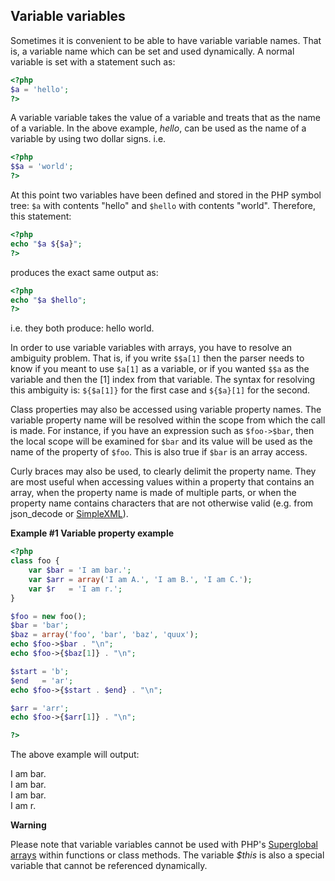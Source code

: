 Variable variables
------------------

Sometimes it is convenient to be able to have variable variable names.
That is, a variable name which can be set and used dynamically. A normal
variable is set with a statement such as:

``` php
<?php
$a = 'hello';
?>
```

A variable variable takes the value of a variable and treats that as the
name of a variable. In the above example, *hello*, can be used as the
name of a variable by using two dollar signs. i.e.

``` php
<?php
$$a = 'world';
?>
```

At this point two variables have been defined and stored in the PHP
symbol tree: `$a` with contents "hello" and `$hello` with contents
"world". Therefore, this statement:

``` php
<?php
echo "$a ${$a}";
?>
```

produces the exact same output as:

``` php
<?php
echo "$a $hello";
?>
```

i.e. they both produce: <span class="computeroutput">hello world</span>.

In order to use variable variables with arrays, you have to resolve an
ambiguity problem. That is, if you write `$$a[1]` then the parser needs
to know if you meant to use `$a[1]` as a variable, or if you wanted
`$$a` as the variable and then the \[1\] index from that variable. The
syntax for resolving this ambiguity is: `${$a[1]}` for the first case
and `${$a}[1]` for the second.

Class properties may also be accessed using variable property names. The
variable property name will be resolved within the scope from which the
call is made. For instance, if you have an expression such as
`$foo->$bar`, then the local scope will be examined for `$bar` and its
value will be used as the name of the property of `$foo`. This is also
true if `$bar` is an array access.

Curly braces may also be used, to clearly delimit the property name.
They are most useful when accessing values within a property that
contains an array, when the property name is made of multiple parts, or
when the property name contains characters that are not otherwise valid
(e.g. from <span class="function">json\_decode</span> or
<a href="/book/simplexml.html" class="link">SimpleXML</a>).

**Example \#1 Variable property example**

``` php
<?php
class foo {
    var $bar = 'I am bar.';
    var $arr = array('I am A.', 'I am B.', 'I am C.');
    var $r   = 'I am r.';
}

$foo = new foo();
$bar = 'bar';
$baz = array('foo', 'bar', 'baz', 'quux');
echo $foo->$bar . "\n";
echo $foo->{$baz[1]} . "\n";

$start = 'b';
$end   = 'ar';
echo $foo->{$start . $end} . "\n";

$arr = 'arr';
echo $foo->{$arr[1]} . "\n";

?>
```

The above example will output:

  
I am bar.  
I am bar.  
I am bar.  
I am r.  

**Warning**

Please note that variable variables cannot be used with PHP's
<a href="/language/variables/superglobals.html" class="link">Superglobal arrays</a>
within functions or class methods. The variable *$this* is also a
special variable that cannot be referenced dynamically.
